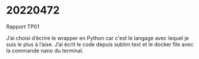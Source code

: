 # 20220472

Rapport TP01

J’ai choisi d’écrire le wrapper en Python car c'est le langage avec lequel je suis le plus à l’aise. 
J’ai écrit le code depuis sublim text et le docker file avec la commande nano du terminal.


